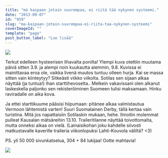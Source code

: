 ```yaml
---
title: "mä kaipaan jotain suurempaa, ei riitä tää nykynen systeemi."
date: "2013-09-07"
id: "959"
slug: "ma-kaipaan-jotain-suurempaa-ei-riita-taa-nykynen-systeemi"
coverImageId: ""
template: "page"
post_button_label: "Lue lisää"
---
```


[![](images/muutos_.png)](http://3.bp.blogspot.com/-TSdmM6I48Wo/Uiq9WqPG7wI/AAAAAAAAGyk/3fvvUHAa0U4/s1600/muutos_.png)

  

Terkut edelleen hysteerisen lihavalta ponilta! Ylempi kuva otettiin muutama päivä sitten 3.9. ja alempi noin kuukautta aiemmin, 9.8. Kuvissa ei mainittavaa eroa ole, vaikka livenä muutos tuntuu olleen hurja. Kai se massa sitten vain kiinteytyy? Sitkeästi viikko viikolta. Sotilas sen sijaan alkaa näyttää (ja tuntua!) ihan starttihevoselta.. Melkein vakavissani olen alkanut laskeskella paljonko sen rekisteröiminen Suomeen tulisi maksamaan. Hinku raviradalle on aika kova.  
  

  

Ja ettei starttikuume pääsisi hiipumaan: pitänee alkaa valmistautua Vermoon lähtemistä varten! Suuri Suomalainen Derby, tällä kertaa vain turistina. Mitä jos napattaisiin Sotilaskin mukaan, hehe. Ilmoitin molemmat pulleat Kausalan mätsäreihin 13.10. Traileritilanne näyttää toivottomalta, mutta onneksi aikaa on vielä. (Lainaisikohan joku kahdelle siivosti matkustavalle kaverille traileria viikonlopuksi Lahti-Kouvola väliltä? <3)  
  
PS. yli 50 000 sivunkatselua, 304 + 84 lukijaa! Ootte mahtavia!  
  

[![](images/ak.png)](http://2.bp.blogspot.com/-TJq6eLp_dgk/UirEscvCJdI/AAAAAAAAGy8/w1mpZPly9Jo/s1600/ak.png)
